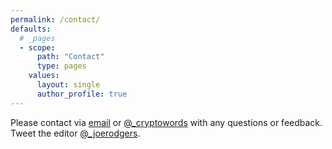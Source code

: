 ```yaml
---
permalink: /contact/
defaults:
  # _pages
  - scope:
      path: "Contact"
      type: pages
    values:
      layout: single
      author_profile: true
---
```


Please contact via [email](mailto:cryptowordsjournal@pm.me) or [@_cryptowords](https://twitter.com/_cryptowords) with any questions or feedback. Tweet the editor [@_joerodgers](https://twitter.com/_joerodgers).